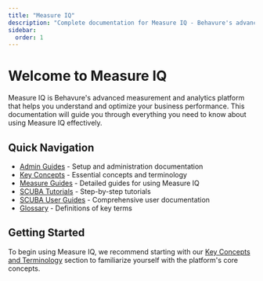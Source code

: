```yaml
---
title: "Measure IQ"
description: "Complete documentation for Measure IQ - Behavure's advanced measurement and analytics platform"
sidebar:
  order: 1
---
```


# Welcome to Measure IQ

Measure IQ is Behavure's advanced measurement and analytics platform that helps you understand and optimize your business performance. This documentation will guide you through everything you need to know about using Measure IQ effectively.

## Quick Navigation

- [Admin Guides](./admin-guides) - Setup and administration documentation
- [Key Concepts](./key-concepts-and-terminology) - Essential concepts and terminology
- [Measure Guides](./measure-guides) - Detailed guides for using Measure IQ
- [SCUBA Tutorials](./scuba-tutorials) - Step-by-step tutorials
- [SCUBA User Guides](./scuba-user-guides) - Comprehensive user documentation
- [Glossary](./glossary) - Definitions of key terms

## Getting Started

To begin using Measure IQ, we recommend starting with our [Key Concepts and Terminology](./key-concepts-and-terminology) section to familiarize yourself with the platform's core concepts.
